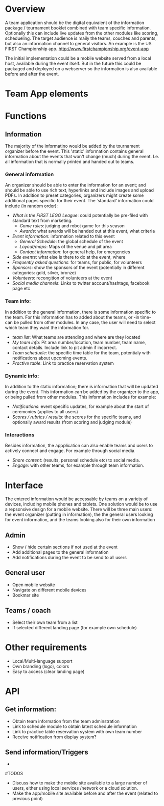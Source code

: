 # Overview
A team application should be the digital equivalent of the information package / tournament booklet combined with team specific information. Optionally this can include live updates from the other modules like scoring, schedueling. The target audience is maily the teams, couches and parents, but also an information channel to general visitors. An example is the US FIRST Championship app. http://www.firstchampionship.org/event-app

The initial implementation could be a mobile website served from a local host, available during the event itself. But in the future this could be packaged and deployed on a webserver so the information is also available before and after the event. 

# Team App elements


# Functions

## Information
The majority of the informatino would be added by the tournament organizer before the event. This 'static' information contains general information about the events that won't change (much) during the event. I.e. all information that is normally printed and handed out to teams. 

### General information
An organizer should be able to enter the information for an event; and should be able to use rich text, hyperlinks and include images and upload PDFs. In addition to preset categories, organizers might create some additional pages specific for their event. The 'standard' information could include (in random order):

* _What is the FIRST LEGO League_: could potentially be pre-filed with standard text from marketing.
  * _Game rules_: judging and robot game for this season
  * _Awards_: what awards will be handed out at this event, what criteria
* _Event information_: information related to this event
  * _General Schedule_: the global schedule of the event
  * _Layout/maps_: Maps of the venue and pit area
  * _Contact information_: for general help, for emergencies
* _Side events_: what else is there to do at the event, where
* _Frequently asked questions_: for teams, for public, for volunteers
* _Sponsors_: show the sponsors of the event (potentially in different categories: gold, silver, bronze)
* _Volunteers_: recongition of volunteers at the event
* _Social media channels_: Links to twitter account/hashtags, facebook page etc

### Team info:
In addition to the general information, there is some information specific to the team. For this information has to added about the teams, or -in time-  can be pulled from other modules. In any case, the user will need to select which team they want the information for. 

* _team list_: What teams are attending and where are they located
* _My team info_: Pit area number/location, team number, team name, contact details. Include link to pit admin if incorrect.
* _Team scheduele_: the specific time table for the team, potentialy with notifications about upcoming events. 
* _Practive table_: Link to practice reservation system

### Dynamic info:
In addition to the static information; there  is information that will be updated  during the event. This information can be added by the organizer to the app, or being pulled from other modules. This information includes for example:

* _Notifications_: event specific updates, for example about the start of ceremonies (applies to all users)
* _Scores / rubrics / results_: the scores for the specific teams, and optionally award results (from scoring and judging module)

### Interactions
Besides information, the appplication can also enable teams and users to actively connect and engage. For example through social media.

* _Share content_: (results, personal schedule etc) to social media.
* _Engage_: with other teams, for example through team information.

# Interface
The entered information would be accessable by teams on a variety of devices, including mobile phones and tablets. One solution would be to use a repsonsive design for a mobile website. There will be three main users: the event organizer (putting in information), the the general users looking for event information, and the teams looking also for their own information

## Admin
* Show / hide certain sections if not used at the event
* Add additional pages to the general information
* Add notifications during the event to be send to all users

## General user
* Open mobile website
* Navigate on different mobile devices
* Bookmar site

## Teams / coach
* Select their own team from a list
* If selected different landing page (for example own schedule)

# Other requirements
* Local/Multi-language support
* Own branding (logo), colors
* Easy to access (clear landing page)

# API

## Get information:
* Obtain team information from the team adminstration
* Link to schedule module to obtain latest schedule information
* Link to practice table reservation system with own team number
* Receive notification from display system?

## Send information/Triggers
* 

#TODOS
* Discuss how to make the mobile site available to a large number of users, either using local services /network or a cloud solution. 
* Make the app/mobile site available before and after the event (related to previous point)
